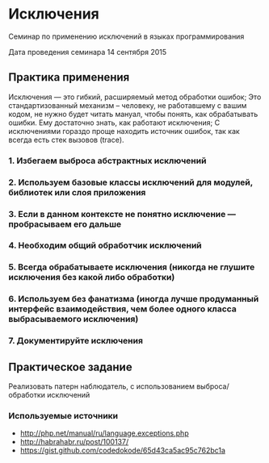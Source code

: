 # Исключения
Семинар по применению исключений в языках программирования

Дата проведения семинара 14 сентября 2015

## Практика применения

Исключения — это гибкий, расширяемый метод обработки ошибок;
Это стандартизованный механизм – человеку, не работавшему с вашим кодом, не нужно будет читать мануал, чтобы понять, как обрабатывать ошибки. Ему достаточно знать, как работают исключения;
С исключениями гораздо проще находить источник ошибок, так как всегда есть стек вызовов (trace).

### 1. Избегаем выброса абстрактных исключений
### 2. Используем базовые классы исключений для модулей, библиотек или слоя приложения
### 3. Если в данном контексте не понятно исключение — пробрасываем его дальше
### 4. Необходим общий обработчик исключений
### 5. Всегда обрабатываете исключения (никогда не глушите исключения без какой либо обработки)
### 6. Используем без фанатизма (иногда лучше продуманный интерфейс взаимодействия, чем более одного класса выбрасываемого исключения)  
### 7. Документируйте исключения

## Практическое задание
Реализовать патерн наблюдатель, с использованием выброса/обработки исключений

### Используемые источники
- http://php.net/manual/ru/language.exceptions.php
- http://habrahabr.ru/post/100137/
- https://gist.github.com/codedokode/65d43ca5ac95c762bc1a


